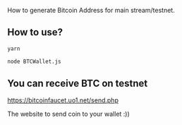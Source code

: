 How to generate Bitcoin Address for main stream/testnet.

## How to use?

```bash
yarn

node BTCWallet.js
```

## You can receive BTC on testnet

https://bitcoinfaucet.uo1.net/send.php

The website to send coin to your wallet :))